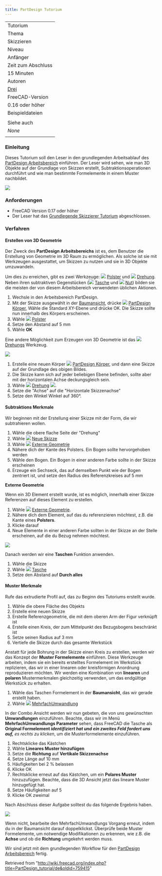 ```yaml
---
title: PartDesign Tutorium
---
```

|  |
| --- |
| Tutorium |
| Thema |
| Skizzieren |
| Niveau |
| Anfänger |
| Zeit zum Abschluss |
| 15 Minuten |
| Autoren |
| [Drei](http://freecadweb.org/wiki/index.php?title=User:Drei) |
| FreeCAD-Version |
| 0.16 oder höher |
| Beispieldateien |
|  |
| Siehe auch |
| *None* |
|  |

### Einleitung

Dieses Tutorium soll den Leser in den grundlegenden Arbeitsablauf des [PartDesign Arbeitsbereich](/PartDesign_Workbench/de "PartDesign Workbench/de") einführen.
Der Leser wird sehen, wie man 3D Objekte auf der Grundlage von Skizzen erstellt, Subtraktionsoperationen durchführt und wie man bestimmte Formelemente in einem Muster nachbildet.

![](/images/Sketcher_tutorial_result.png)

### Anforderungen

* FreeCAD Version 0.17 oder höher
* Der Leser hat das [Grundlegende Skizzierer Tutorium](/Basic_Sketcher_Tutorial/de "Basic Sketcher Tutorial/de") abgeschlossen.

### Verfahren

#### Erstellen von 3D Geometrie

Der Zweck des **PartDesign Arbeitsbereichs** ist es, dem Benutzer die Erstellung von Geometrie im 3D Raum zu ermöglichen. Als solche ist sie mit Werkzeugen ausgestattet, um Skizzen zu nutzen und sie in 3D Objekte umzuwandeln.

Um dies zu erreichen, gibt es zwei Werkzeuge: ![](/images/PartDesign_Pad.svg) [Polster](/PartDesign_Pad/de "PartDesign Pad/de") und ![](/images/PartDesign_Revolution.svg) [Drehung](/PartDesign_Revolution/de "PartDesign Revolution/de").
Neben ihren subtraktiven Gegenstücken (![](/images/PartDesign_Pocket.svg) [Tasche](/PartDesign_Pocket/de "PartDesign Pocket/de") und ![](/images/PartDesign_Groove.svg) [Nut](/PartDesign_Groove/de "PartDesign Groove/de")) bilden sie die meisten der von diesem Arbeitsbereich verwendeten üblichen Aktionen.

1. Wechsle in den Arbeitsbereich PartDesign.
2. Mit der Skizze ausgewählt in der [Baumansicht](/Tree_view/de "Tree view/de"), drücke ![](/images/PartDesign_Body.svg) [PartDesign Körper](/PartDesign_Body/de "PartDesign Body/de"), Wähle die Standard XY-Ebene und drücke OK. Die Skizze sollte nun innerhalb des Körpers erscheinen.
3. Wähle ![](/images/PartDesign_Pad.svg) [Polster](/PartDesign_Pad/de "PartDesign Pad/de")
4. Setze den Abstand auf 5 mm
5. Wähle **OK**

Eine andere Möglichkeit zum Erzeugen von 3D Geometrie ist das ![](/images/PartDesign_Revolution.svg) [Drehungs](/PartDesign_Revolution/de "PartDesign Revolution/de") Werkzeug.

![](/images/PartDesign_revolution_exercise.png)

1. Erstelle eine neuen Körper ![](/images/PartDesign_Body.svg) [PartDesign Körper](/PartDesign_Body/de "PartDesign Body/de"), und dann eine Skizze auf der Grundlage des obigen Bildes.
2. Die Skizze kann sich auf jeder beliebigen Ebene befinden, sollte aber mit der horizontalen Achse deckungsgleich sein.
3. Wähle ![](/images/PartDesign_Revolution.svg) [Drehung](/PartDesign_Revolution/de "PartDesign Revolution/de") ![](/images/PartDesign_Revolution.png).
4. Setze die "Achse" auf die "Horizontale Skizzenachse"
5. Setze den Winkel Winkel auf 360°.

#### Subtraktions Merkmale

Wir beginnen mit der Erstellung einer Skizze mit der Form, die wir subtrahieren wollen.

1. Wähle die obere flache Seite der "Drehung"
2. Wähle ![](/images/Sketcher_NewSketch.svg) [Neue Skizze](/Sketcher_NewSketch/de "Sketcher NewSketch/de")
3. Wähle ![](/images/Sketcher_External.svg) [Externe Geometrie](/Sketcher_External/de "Sketcher External/de")
4. Nähere dich der Kante des Polsters. Ein Bogen sollte hervorgehoben werden
5. Wähle den Bogen. Ein Bogen in einer anderen Farbe sollte in der Skizze erscheinen
6. Erzeuge ein Sechseck, das auf demselben Punkt wie der Bogen zentriert ist, und setze den Radius des Referenzkreises auf 5 mm

**Externe Geometrie**

Wenn ein 3D Element erstellt wurde, ist es möglich, innerhalb einer Skizze Referenzen auf dieses Element zu erstellen.

1. Wähle ![](/images/Sketcher_External.svg) [Externe Geometrie](/Sketcher_External/de "Sketcher External/de").
2. Nähere dich dem Element, auf das du referenzieren möchtest, z.B. die Kante eines **Polsters**.
3. Klicke darauf
4. Neue Elemente in einer anderen Farbe sollten in der Skizze an der Stelle erscheinen, auf die du Bezug nehmen möchtest.

![](/images/PartDesign_pocket_exercise.png)

Danach werden wir eine **Taschen** Funktion anwenden.

1. Wähle die Skizze
2. Wähle ![](/images/PartDesign_Pocket.svg) [Tasche](/PartDesign_Pocket/de "PartDesign Pocket/de")
3. Setze den Abstand auf **Durch alles**

#### Muster Merkmale

Rufe das extrudierte Profil auf, das zu Beginn des Tutoriums erstellt wurde.

1. Wähle die obere Fläche des Objekts
2. Erstelle eine neuen Skizze
3. Erstelle Referenzgeometrie, die mit dem oberen Arm der Figur verknüpft ist
4. Erstelle einen Kreis, der zum Mittelpunkt des Bezugsbogens beschränkt ist
5. Setze seinen Radius auf 3 mm
6. Vertiefe die Skizze durch das gesamte Werkstück

Anstatt für jede Bohrung in der Skizze einen Kreis zu erstellen, werden wir das Konzept der **Muster Formelemente** einführen. Diese Werkzeuge arbeiten, indem sie ein bereits erstelltes Formelement im Werkstück replizieren, das wir in einer linearen oder kreisförmigen Anordnung reproduzieren möchten.
Wir werden eine Kombination von **linearen** und **polaren** Mustermerkmalen gleichzeitig verwenden, um das endgültige Werkstück zu erhalten.

1. Wähle das Taschen Formelement in der **Baumansicht**, das wir gerade erstellt haben.
2. Wähle ![](/images/PartDesign_MultiTransform.svg) [MehrfachUmwandlung](/PartDesign_MultiTransform/de "PartDesign MultiTransform/de")

In der Combo Ansicht werden wir nun gebeten, die von uns gewünschten **Umwandlungen** einzuführen. Beachte, dass wir im Menü **MehrfachUmwandlungs Parameter** sehen, dass FreeCAD die Tasche als **Original Formelement *identifiziert hat und ein zweites Feld fordert uns auf,*** *es rechts zu klicken*, um die Musterformelemente einzuführen.

1. Rechtsklicke das Kästchen
2. Wähle **Lineares Muster hinzufügen**
3. Setze die **Richtung** auf **Vertikale Skizzenachse**
4. Setze Länge auf 10 mm
5. Häufigkeiten bei 2 % belassen
6. Klicke OK
7. Rechtsklicke erneut auf das Kästchen, um ein **Polares Muster** hinzuzufügen. Beachte, dass die 3D Ansicht jetzt das lineare Muster hinzugefügt hat.
8. Setze Häufigkeiten auf 5
9. Klicke OK zweimal

Nach Abschluss dieser Aufgabe solltest du das folgende Ergebnis haben.

![](/images/PartDesign_multitransform_exercise.png)

Wenn nicht, bearbeite den MehrfachUmwandlungs Vorgang erneut, indem du in der Baumansicht darauf doppelklickst. Überprüfe beide Muster Formelemente, um notwendige Modifikationen zu erkennen, wie z.B. die **Achse** und ob die **Richtung** umgekehrt werden muss.

Wir sind jetzt mit dem grundlegenden Workflow für den [PartDesign Arbeitsbereich](/PartDesign_Workbench/de "PartDesign Workbench/de") fertig.

Retrieved from "<http://wiki.freecad.org/index.php?title=PartDesign_tutorial/de&oldid=759415>"